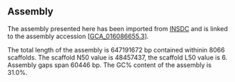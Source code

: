 **Assembly**
--------

The assembly presented here has been imported from [INSDC](http://www.insdc.org) and is linked to the assembly accession [[GCA\_016086655.3](http://www.ebi.ac.uk/ena/data/view/GCA_016086655.3)].

The total length of the assembly is 647191672 bp contained withinin 8066 scaffolds.
The scaffold N50 value is 48457437, the scaffold L50 value is 6.
Assembly gaps span 60446 bp. The GC% content of the assembly is 31.0%.
